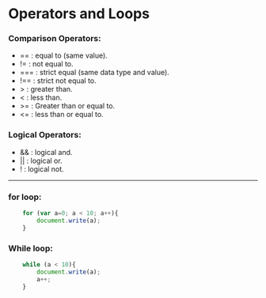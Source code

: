 # Operators and Loops

### Comparison Operators:
* == : equal to (same value).
* != : not equal to.
* === : strict equal (same data type and value).
* !== : strict not equal to.
* \> : greater than.
* < : less than.
* \>= : Greater than or equal to.
* <= : less than or equal to.

### Logical Operators:
* && : logical and.
* || : logical or.
* ! : logical not.

---
### for loop:
```JavaScript
    for (var a=0; a < 10; a++){
        document.write(a);
    }
```

### While loop:
```JavaScript
    while (a < 10){
        document.write(a);
        a++;
    }
```